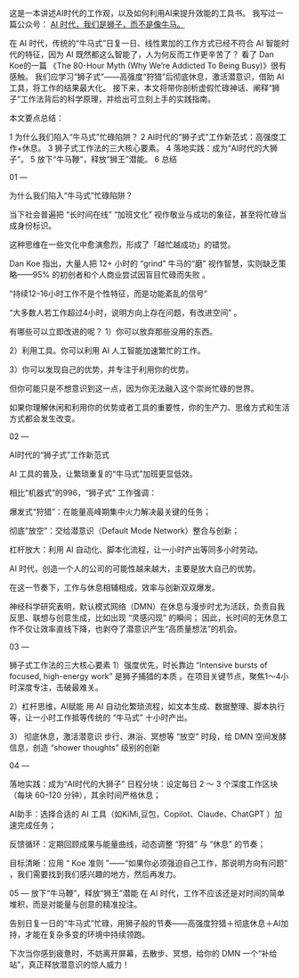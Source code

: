 这是一本讲述AI时代的工作观，以及如何利用AI来提升效能的工具书。
我写过一篇公众号：
[AI 时代，我们是狮子，而不是像牛马。 ](https://mp.weixin.qq.com/s/-bthxKuzWgBsOCYOGFeJBw)

在 AI 时代，传统的“牛马式”日复一日、线性累加的工作方式已经不符合 AI 智能时代的特征，因为 AI 既然都这么智能了，人为何反而工作更辛苦了？
看了 Dan Koe的一篇 《The 80-Hour Myth (Why We’re Addicted To Being Busy)》很有感触。
我们应学习“狮子式”——高强度“狩猎”后彻底休息，激活潜意识，借助 AI 工具，将工作的结果最大化。
接下来，本文将带你剖析虚假忙碌神话、阐释“狮子”工作法背后的科学原理，并给出可立刻上手的实践指南。

本文要点总结：

1 为什么我们陷入“牛马式”忙碌陷阱？
2 AI时代的“狮子式”工作新范式：高强度工作+休息。
3 狮子式工作法的三大核心要素。
4 落地实践：成为“AI时代的大狮子”。
5 放下“牛马鞭”，释放“狮王”潜能。
6 总结

01
—


为什么我们陷入“牛马式”忙碌陷阱？

当下社会普遍把 “长时间在线” “加班文化” 视作敬业与成功的象征，甚至将忙碌当成身份标识。

这种思维在一些文化中愈演愈烈，形成了「越忙越成功」的错觉。

Dan Koe 指出，大量人把 12+ 小时的 “grind” 牛马的“磨” 视作智慧，实则缺乏策略——95% 的初创者和个人商业尝试因盲目忙碌而失败 。

“持续12–16小时工作不是个性特征，而是功能紊乱的信号” 

“大多数人若工作超过4小时，说明方向上存在问题，有改进空间” 。



有哪些可以立即改进的呢？
1）你可以放弃那些没用的东西。

2）利用工具。你可以利用 AI 人工智能加速繁忙的工作。

3）你可以发现自己的优势，并专注于利用你的优势。

但你可能只是不想意识到这一点，因为你无法融入这个崇尚忙碌的世界。

如果你理解休闲和利用你的优势或者工具的重要性，你的生产力、思维方式和生活方式都会发生改变。


02
—

AI时代的“狮子式”工作新范式

AI 工具的普及，让繁琐重复的“牛马式”加班更显低效。

相比“机器式”的996，“狮子式” 工作强调：

爆发式“狩猎”：在能量高峰期集中火力解决最关键的任务；

彻底“放空”：交给潜意识（Default Mode Network）整合与创新；

杠杆放大：利用 AI 自动化、脚本化流程，让一小时产出等同多小时劳动。

AI 时代，创造一个人的公司的可能性越来越大，主要是放大自己的优势。

在这一节奏下，工作与休息相辅相成，效率与创新双双爆发。


神经科学研究表明，默认模式网络（DMN）在休息与漫步时尤为活跃，负责自我反思、联想与创意生成，比如出现 “灵感闪现” 的瞬间；
因此，长时间的无休息工作不仅让效率直线下降，也剥夺了潜意识产生“高质量想法”的机会。

03
—

狮子式工作法的三大核心要素
1）强度优先，时长靠边
“Intensive bursts of focused, high-energy work” 是狮子捕猎的本质 。在项目关键节点，聚焦1～4小时深度专注，击破最难关。

2）杠杆思维，AI赋能
用 AI 自动化繁琐流程，如文本生成、数据整理、脚本执行等，让一小时工作抵等传统的 “牛马式” 十小时产出。

3） 彻底休息，激活潜意识
步行、淋浴、冥想等 “放空” 时段，给 DMN 空间发酵信息，创造 “shower thoughts” 级别的创新

04
—

落地实践：成为“AI时代的大狮子”
日程分块：设定每日 2 ～ 3 个深度工作区块（每块 60–120 分钟），其余时间严格休息；

AI助手：选择合适的 AI 工具（如KiMi,豆包，Copilot、Claude、ChatGPT ）加速完成任务；

反馈循环：定期回顾成果与能量曲线，动态调整 “狩猎” 与 “休息” 的节奏；

目标清晰：应用 “ Koe 准则 ”——“如果你必须强迫自己工作，那说明方向有问题” ，我们需要找到我们感兴趣的地方，然后再发力。

05
—
放下“牛马鞭”，释放“狮王”潜能
在 AI 时代，工作不应该还是对时间的简单堆积，而是对能量与创意的精准投注。

告别日复一日的“牛马式”忙碌，用狮子般的节奏——高强度狩猎＋彻底休息＋AI加持，才能在复杂多变的环境中持续领跑。

下次当你感到疲惫时，不妨离开屏幕，去散步、冥想，给你的 DMN 一个“补给站”，真正释放潜意识的惊人威力！
